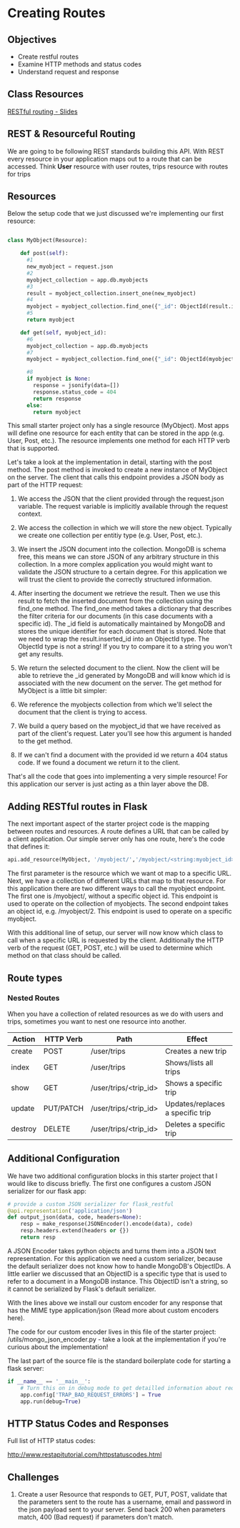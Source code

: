 # Creating Routes


## Objectives

- Create restful routes
- Examine HTTP methods and status codes
- Understand request and response


## Class Resources

[RESTful routing - Slides](restful-routing.key)


## REST & Resourceful Routing

We are going to be following REST standards building this API.
With REST every resource in your application maps out to a route that can be accessed.
Think **User** resource with user routes, trips resource with routes for trips

## Resources

Below the setup code that we just discussed we're implementing our first resource:

```python

class MyObject(Resource):

    def post(self):
      #1
      new_myobject = request.json
      #2
      myobject_collection = app.db.myobjects
      #3
      result = myobject_collection.insert_one(new_myobject)
	  #4
      myobject = myobject_collection.find_one({"_id": ObjectId(result.inserted_id)})
	  #5
      return myobject

    def get(self, myobject_id):
      #6
      myobject_collection = app.db.myobjects
      #7
      myobject = myobject_collection.find_one({"_id": ObjectId(myobject_id)})

	  #8
      if myobject is None:
        response = jsonify(data=[])
        response.status_code = 404
        return response
      else:
        return myobject
```

This small starter project only has a single resource (MyObject). Most apps will define one resource for each entity that can be stored in the app (e.g. User, Post, etc.). The resource implements one method for each HTTP verb that is supported.

Let's take a look at the implementation in detail, starting with the post method. The post method is invoked to create a new instance of MyObject on the server. The client that calls this endpoint provides a JSON body as part of the HTTP request:


1. We access the JSON that the client provided through the request.json variable. The request variable is implicitly available through the request context.

2. We access the collection in which we will store the new object. Typically we create one collection per entitiy type (e.g. User, Post, etc.).

3. We insert the JSON document into the collection. MongoDB is schema free, this means we can store JSON of any arbitrary structure in this collection. In a more complex application you would might want to validate the JSON structure to a certain degree. For this application we will trust the client to provide the correctly structured information.

4. After inserting the document we retrieve the result. Then we use this result to fetch the inserted document from the collection using the find_one method. The find_one method takes a dictionary that describes the filter criteria for our documents (in this case documents with a specific id). The _id field is automatically maintained by MongoDB and stores the unique identifier for each document that is stored. Note that we need to wrap the result.inserted_id into an ObjectId type. The ObjectId type is not a string! If you try to compare it to a string you won't get any results.

5. We return the selected document to the client. Now the client will be able to retrieve the _id generated by MongoDB and will know which id is associated with the new document on the server.
The get method for MyObject is a little bit simpler:

6. We reference the myobjects collection from which we'll select the document that the client is trying to access.

7. We build a query based on the myobject_id that we have received as part of the client's request. Later you'll see how this argument is handed to the get method.

8. If we can't find a document with the provided id we return a 404 status code. If we found a document we return it to the client.

That's all the code that goes into implementing a very simple resource! For this application our server is just acting as a thin layer above the DB.


## Adding RESTful routes in Flask

The next important aspect of the starter project code is the mapping between routes and resources. A route defines a URL that can be called by a client application. Our simple server only has one route, here's the code that defines it:

```python
api.add_resource(MyObject, '/myobject/','/myobject/<string:myobject_id>')
```

The first parameter is the resource which we want ot map to a specific URL. Next, we have a collection of different URLs that map to that resource. For this application there are two different ways to call the myobject endpoint. The first one is /myobject/, without a specific object id. This endpoint is used to operate on the collection of myobjects. The second endpoint takes an object id, e.g. /myobject/2. This endpoint is used to operate on a specific myobject.

With this additional line of setup, our server will now know which class to call when a specific URL is requested by the client. Additionally the HTTP verb of the request (GET, POST, etc.) will be used to determine which method on that class should be called.


## Route types
### Nested Routes

When you have a collection of related resources as we do with users and trips, sometimes you want to nest one resource into another.

| Action  	| HTTP Verb 	| Path             	| Effect                           	        |
|---------	|-----------	|------------------	|-------------------------------------------|
| create  	| POST      	| /user/trips           	| Creates a new trip               	|
| index   	| GET       	| /user/trips           	| Shows/lists all trips            	|
| show    	| GET       	| /user/trips/<trip_id> 	| Shows a specific trip            	|
| update  	| PUT/PATCH 	| /user/trips/<trip_id> 	| Updates/replaces a specific trip 	|
| destroy 	| DELETE    	| /user/trips/<trip_id> 	| Deletes a specific trip          	|


## Additional Configuration

We have two additional configuration blocks in this starter project that I would like to discuss briefly. The first one configures a custom JSON serializer for our flask app:

```python
# provide a custom JSON serializer for flask_restful
@api.representation('application/json')
def output_json(data, code, headers=None):
    resp = make_response(JSONEncoder().encode(data), code)
    resp.headers.extend(headers or {})
    return resp
```

A JSON Encoder takes python objects and turns them into a JSON text representation. For this application we need a custom serializer, because the default serializer does not know how to handle MongoDB's ObjectIDs. A little earlier we discussed that an ObjectID is a specific type that is used to refer to a document in a MongoDB instance. This ObjectID isn't a string, so it cannot be serialized by Flask's default serializer.

With the lines above we install our custom encoder for any response that has the MIME type application/json (Read more about custom encoders here).

The code for our custom encoder lives in this file of the starter project: /utils/mongo_json_encoder.py - take a look at the implementation if you're curious about the implementation!

The last part of the source file is the standard boilerplate code for starting a flask server:

```python
if __name__ == '__main__':
    # Turn this on in debug mode to get detailled information about request related exceptions: http://flask.pocoo.org/docs/0.10/config/
    app.config['TRAP_BAD_REQUEST_ERRORS'] = True
    app.run(debug=True)
```

## HTTP Status Codes and Responses

Full list of HTTP status codes:

http://www.restapitutorial.com/httpstatuscodes.html


## Challenges

1. Create a user Resource that responds to GET, PUT, POST, validate that the parameters sent to the route has a username, email and password in the json payload sent to your server. Send back 200 when parameters match, 400 (Bad request) if parameters don't match.


